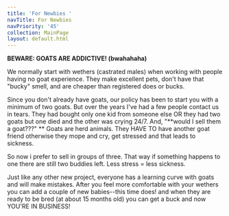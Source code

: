 ```yaml
---
title: 'For Newbies '
navTitle: For Newbies
navPriority: '45'
collection: MainPage
layout: default.html
---
```

**BEWARE: GOATS ARE ADDICTIVE! (bwahahaha)**

We normally start with wethers (castrated males) when working with people having no goat experience.  They make excellent pets, don't have that "bucky" smell, and are cheaper than registered does or bucks.

Since you don't already have goats, our policy has been to start you with a minimum of two goats.  But over the years I've had a few people contact us in tears. They had bought only one kid from someone else OR they had two goats but one died and the other was crying 24/7. And, "**would I sell them a goat???" ** Goats are herd animals. They HAVE TO have another goat friend otherwise they mope and cry, get stressed and that leads to sickness.

So now i prefer to sell in groups of three. That way if something happens to one there are still two buddies left. Less stress = less sickness.

Just like any other new project, everyone has a learning curve with goats and will make mistakes. After you feel more comfortable with your wethers you can add a couple of new babies--this time does!  and when they are ready to be bred (at about 15 months old) you can get a buck and now YOU'RE IN BUSINESS!
